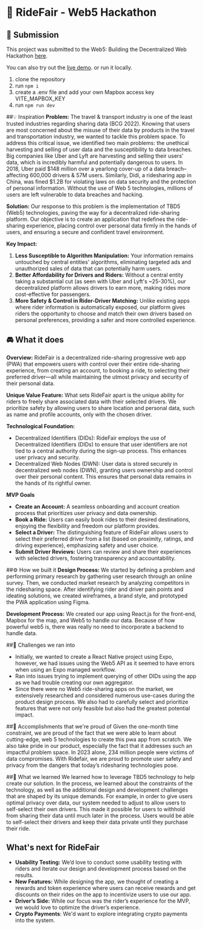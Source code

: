 # 🚗 RideFair - Web5 Hackathon 

## 🚀 Submission
This project was submitted to the Web5: Building the Decentralized Web Hackathon [here](https://web5.devpost.com/?ref_feature=challenge&ref_medium=discover).

You can also try out the [live demo](https://ride-fair.netlify.app/).
or run it locally.
1. clone the repository
2. run ```npm i```
3. create a .env file and add your own Mapbox access key VITE_MAPBOX_KEY
4. run ```npm run dev```

##💡 Inspiration
**Problem:** 
The travel & transport industry is one of the least trusted industries regarding sharing data (BCG 2022). Knowing that users are most concerned about the misuse of their data by products in the travel and transportation industry, we wanted to tackle this problem space. 
To address this critical issue, we identified two main problems: the unethical harvesting and selling of user data and the susceptibility to data breaches. Big companies like Uber and Lyft are harvesting and selling their users’ data, which is incredibly harmful and potentially dangerous to users. In 2018, Uber paid $148 million over a yearlong cover-up of a data breach–affecting 600,000 drivers & 57M users. Similarly, Didi, a ridesharing app in China, was fined $1.2B for violating laws on data security and the protection of personal information. Without the use of Web 5 technologies, millions of users are left vulnerable to data breaches and hacking. 

**Solution:** 
Our response to this problem is the implementation of TBD5 (Web5) technologies, paving the way for a decentralized ride-sharing platform. Our objective is to create an application that redefines the ride-sharing experience, placing control over personal data firmly in the hands of users, and ensuring a secure and confident travel environment.

**Key Impact:**
1. **Less Susceptible to Algorithm Manipulation:** Your information remains untouched by central entities' algorithms, eliminating targeted ads and unauthorized sales of data that can potentially harm users.
2. **Better Affordability for Drivers and Riders:** Without a central entity taking a substantial cut (as seen with Uber and Lyft's ~25-30%), our decentralized platform allows drivers to earn more, making rides more cost-effective for passengers.
3. **More Safety & Control in Rider-Driver Matching:** Unlike existing apps where rider information is automatically exposed, our platform gives riders the opportunity to choose and match their own drivers based on personal preferences, providing a safer and more controlled experience.

## 🚘 What it does
**Overview:**
RideFair is a decentralized ride-sharing progressive web app (PWA) that empowers users with control over their entire ride-sharing experience, from creating an account, to booking a ride, to selecting their preferred driver—all while maintaining the utmost privacy and security of their personal data.

**Unique Value Feature:**
What sets RideFair apart is the unique ability for riders to freely share associated data with their selected drivers. We prioritize safety by allowing users to share location and personal data, such as name and profile accounts, only with the chosen driver.

**Technological Foundation:**
- Decentralized Identifiers (DIDs): RideFair employs the use of Decentralized Identifiers (DIDs) to ensure that user identifiers are not tied to a central authority during the sign-up process. This enhances user privacy and security.
- Decentralized Web Nodes (DWN): User data is stored securely in decentralized web nodes (DWN), granting users ownership and control over their personal content. This ensures that personal data remains in the hands of its rightful owner.

**MVP Goals**
- **Create an Account:** A seamless onboarding and account creation process that prioritizes user privacy and data ownership.
- **Book a Ride:** Users can easily book rides to their desired destinations, enjoying the flexibility and freedom our platform provides.
- **Select a Driver:** The distinguishing feature of RideFair allows users to select their preferred driver from a list (based on proximity, ratings, and driving experience), emphasizing safety and user choice.
- **Submit Driver Reviews:** Users can review and share their experiences with selected drivers, fostering transparency and accountability.

##⚙️ How we built it
**Design Process:** We started by defining a problem and performing primary research by gathering user research through an online survey. Then, we conducted market research by analyzing competitors in the ridesharing space. After identifying rider and driver pain points and ideating solutions, we created wireframes, a brand style, and prototyped the PWA application using Figma.

**Development Process:** We created our app using React.js for the front-end, Mapbox for the map, and Web5 to handle our data. Because of how powerful web5 is, there was really no need to incorporate a backend to handle data.


##💪 Challenges we ran into
- Initially, we wanted to create a React Native project using Expo, however, we had issues using the Web5 API as it seemed to have errors when using an Expo managed workflow. 
- Ran into issues trying to implement querying of other DIDs using the app as we had trouble creating our own aggregator.
- Since there were no Web5 ride-sharing apps on the market, we extensively researched and considered numerous use-cases during the product design process. We also had to carefully select and prioritize features that were not only feasible but also had the greatest potential impact.


##🎉 Accomplishments that we're proud of
Given the one-month time constraint, we are proud of the fact that we were able to learn about cutting-edge, web 5 technologies to create this pwa app from scratch. We also take pride in our product, especially the fact that it addresses such an impactful problem space. In 2023 alone, 234 million people were victims of data compromises. With Ridefair, we are proud to promote user safety and privacy from the dangers that today’s ridesharing technologies pose.

##📖 What we learned
We learned how to leverage TBD5 technology to help create our solution. In the process, we learned about the constraints of the technology, as well as the additional design and development challenges that are shaped by its unique demands. For example, in order to give users optimal privacy over data, our system needed to adjust to allow users to self-select their own drivers. This made it possible for users to withhold from sharing their data until much later in the process. Users would be able to self-select their drivers and keep their data private until they purchase their ride.

## What's next for RideFair
- **Usability Testing:** We’d love to conduct some usability testing with riders and iterate our design and development process based on the results. 
- **New Features:** While designing the app, we thought of creating a rewards and token experience where users can receive rewards and get discounts on their rides on the app to incentivize users to use our app.  
- **Driver’s Side:** While our focus was the rider’s experience for the MVP, we would love to optimize the driver’s experience.
- **Crypto Payments**: We'd want to explore integrating crypto payments into the system.


